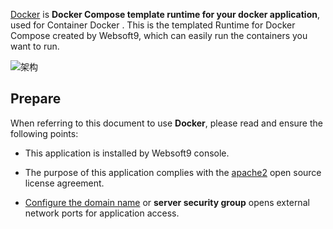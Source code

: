 [Docker](https://www.docker.com/) is **Docker Compose template runtime for your docker application**, used for Container Docker . This is the templated Runtime for Docker Compose created by Websoft9, which can easily run the containers you want to run.


![架构](https://libs.websoft9.com/Websoft9/DocsPicture/zh/runtime/runtime-web-websoft9.png)


## Prepare

When referring to this document to use **Docker**, please read and ensure the following points:

- This application is installed by Websoft9 console.

- The purpose of this application complies with the [apache2](https://opensource.org/licenses/Apache-2.0) open source license agreement.

- [Configure the domain name](./domain-set) or **server security group** opens external network ports for application access.